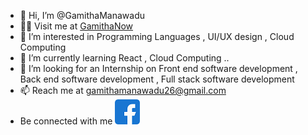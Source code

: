- 👋 Hi, I’m @GamithaManawadu 
- 🙋‍♂️ Visit me at [GamithaNow](https://gamithamanawadu.github.io/Gamitha.github.io/)
- 👀 I’m interested in Programming Languages , UI/UX design , Cloud Computing 
- 🌱 I’m currently learning React , Cloud Computing ..
- 💞️ I’m looking for an Internship on Front end software development , Back end software development , Full stack software development
- 📫 Reach me at gamithamanawadu26@gmail.com
- Be connected with me [<img src="/assets/img/facebook.png" alt="foo" title="facebook" href="http://www.facebook.com/gamitha.ma-nawadu.7/" />](http://www.facebook.com/gamitha.ma-nawadu.7/)


<!---
GamithaManawadu/GamithaManawadu is a ✨ special ✨ repository because its `README.md` (this file) appears on your GitHub profile.
You can click the Preview link to take a look at your changes.
--->
